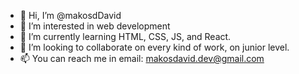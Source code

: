 - 👋 Hi, I’m @makosdDavid
- 👀 I’m interested in web development
- 🌱 I’m currently learning HTML, CSS, JS, and React.
- 💞️ I’m looking to collaborate on every kind of work, on junior level. 
- 📫 You can reach me in email: makosdavid.dev@gmail.com

<!---
makosdDavid/makosdDavid is a ✨ special ✨ repository because its `README.md` (this file) appears on your GitHub profile.
You can click the Preview link to take a look at your changes.
--->
